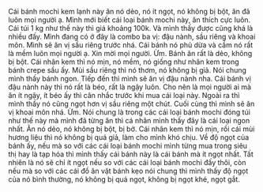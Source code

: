 Cái bánh mochi kem lạnh này ăn nó dẻo, nó ít ngọt, nó không bị bột, ăn đã luôn mọi người ạ. Mình mới biết cái loại bánh mochi này, ăn thích cực luôn. Cái túi 1 kg như thế này thì giá khoảng 100k. Và mình thấy được cũng khá là nhiều đấy. Mình đang có ở đây là combo ba vị: đậu nành, sầu riêng và khoai môn. Mình sẽ ăn vị sầu riêng trước nhá. Cái bánh nó phủ dừa và cầm nó rất là mềm luôn mọi người ạ. Xin mời mọi người. Ừm. Bánh ăn rất là dẻo, không bị bột. Cái nhân kem thì nó mịn, nó mềm, nó giống như nhân kem trong bánh crepe sầu ấy. Mùi sầu riêng thì nó thơm, nó không bị giả. Nói chung mình thấy bánh ngon. Tiếp đến thì mình sẽ ăn vị đậu nành nha. Cái bánh vị đậu nành này thì nó rất là béo, rất là ngậy luôn. Cho nên là mọi người ai mà ăn ít ngậy, ít béo ấy thì cân nhắc trước khi mua cái loại này. Ngoài ra thì mình thấy nó cũng ngọt hơn vị sầu riêng một chút. Cuối cùng thì mình sẽ ăn vị khoai môn nhá. Ừm. Nói chung là trong các cái loại bánh mochi đóng túi như thế này mà mình đã từng ăn thì cá nhân mình thấy đây là cái loại ngon nhất. Ăn nó dẻo, nó không bị bột, bị bở. Cái nhân kem thì nó mịn, rồi cái mùi hương liệu thì nó không bị quá giả, làm cho mình khó chịu. Về độ ngọt của bánh ấy, nếu mà so với các cái loại bánh mochi mình từng mua trong siêu thị hay là tạp hóa thì mình thấy cái bánh này là cái bánh mà ít ngọt nhất. Tất nhiên là nó sẽ chỉ ít ngọt nếu so với các cái loại bánh mochi đấy thôi, còn nếu mà so với các cái đồ ăn vặt bánh kẹo nói chung thì mình thấy độ ngọt của nó bình thường, nó không bị quá ngọt, không bị ngọt khé, ngọt gắt.